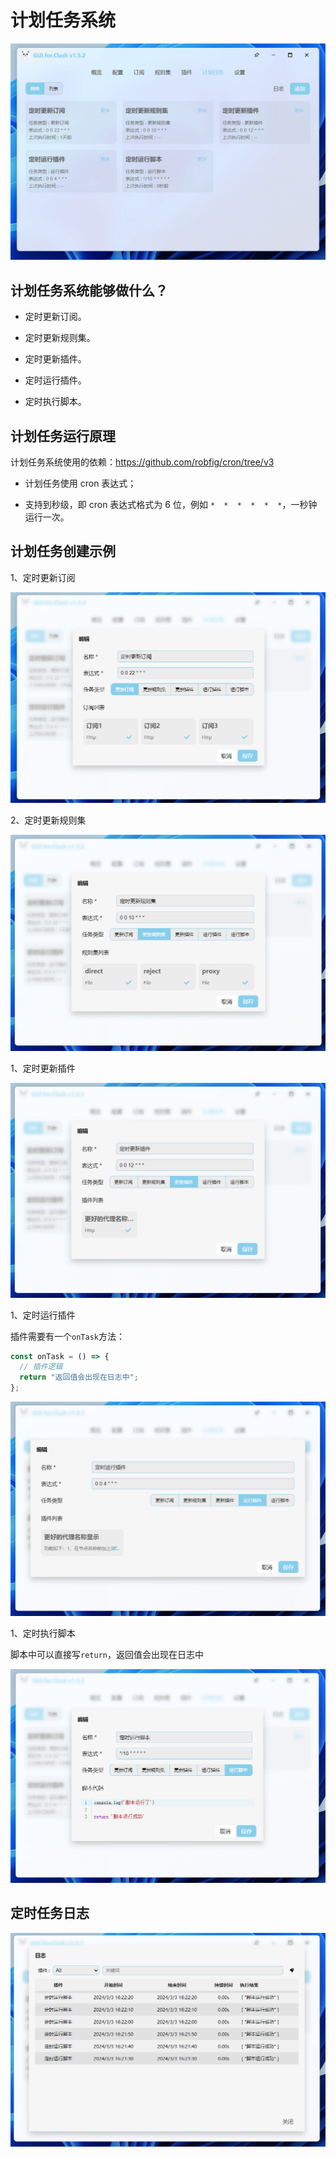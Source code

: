 # 计划任务系统

![](/gfc/resources/301_tasks.png)

## 计划任务系统能够做什么？

- 定时更新订阅。

- 定时更新规则集。

- 定时更新插件。

- 定时运行插件。

- 定时执行脚本。

## 计划任务运行原理

计划任务系统使用的依赖：https://github.com/robfig/cron/tree/v3

- 计划任务使用 cron 表达式；

- 支持到秒级，即 cron 表达式格式为 6 位，例如 `*  *  *  *  *  *`，一秒钟运行一次。

## 计划任务创建示例

1、定时更新订阅

![](/gfc/resources/302_tasks.png)

2、定时更新规则集

![](/gfc/resources/303_tasks.png)

1、定时更新插件

![](/gfc/resources/304_tasks.png)

1、定时运行插件

插件需要有一个`onTask`方法：

```javascript
const onTask = () => {
  // 插件逻辑
  return "返回值会出现在日志中";
};
```

![](/gfc/resources/305_tasks.png)

1、定时执行脚本

脚本中可以直接写`return`，返回值会出现在日志中

![](/gfc/resources/306_tasks.png)

## 定时任务日志

![](/gfc/resources/307_tasks.png)
